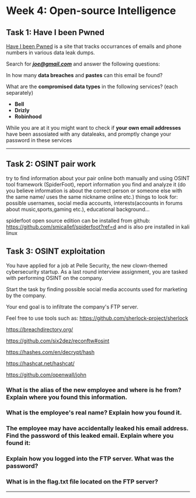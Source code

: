 # **Week 4: Open-source Intelligence** 

## **Task 1:** Have I been Pwned

[Have I been Pwned](https://haveibeenpwned.com/) is a site that tracks occurrances of emails and phone numbers in various data leak dumps. 

Search for ***joe@gmail.com*** and answer the following questions:

In how many **data breaches** and **pastes** can this email be found?

What are the **compromised data types** in the following services? (each separately)

- **Bell**
- **Drizly**
- **Robinhood**
    
While you are at it you might want to check if **your own email addresses** have been assosiated with any dataleaks, and promptly change your password in these services

---

## **Task 2:** OSINT pair work

try to find information about your pair online both manually and using OSINT tool framework (SpiderFoot), report information you find and analyze it (do you believe information is about the correct person or someone else with the same name/ uses the same nickname online etc.)
things to look for: possible usernames, social media accounts, interests(accounts in forums about music,sports,gaming etc.), educational background…

spiderfoot open source edition can be installed from github: https://github.com/smicallef/spiderfoot?ref=d
and is also pre installed in kali linux

## **Task 3:** OSINT exploitation
You have applied for a job at Pelle Security, the new clown-themed cybersecurity startup.
As a last round interview assignment, you are tasked with performing OSINT on the company.

Start the task by finding possible social media accounts used for marketing by the company.

Your end goal is to infiltrate the company's FTP server.

Feel free to use tools such as:
https://github.com/sherlock-project/sherlock

https://breachdirectory.org/

https://github.com/six2dez/reconftw#osint

https://hashes.com/en/decrypt/hash

https://hashcat.net/hashcat/

https://github.com/openwall/john


### What is the alias of the new employee and where is he from? Explain where you found this information.



### What is the employee's real name? Explain how you found it.



### The employee may have accidentally leaked his email address. Find the password of this leaked email. Explain where you found it:



### Explain how you logged into the FTP server. What was the password?



### What is in the flag.txt file located on the FTP server?


---




